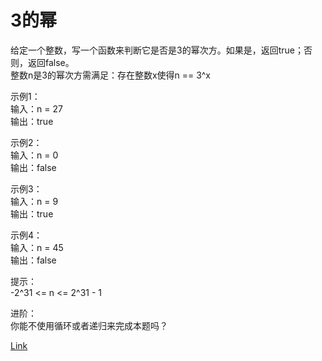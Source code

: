 <h1>3的幂</h1>

给定一个整数，写一个函数来判断它是否是3的幂次方。如果是，返回true；否则，返回false。</br>
整数n是3的幂次方需满足：存在整数x使得n == 3^x</br>

示例1：</br>
输入：n = 27</br>
输出：true</br>

示例2：</br>
输入：n = 0</br>
输出：false</br>

示例3：</br>
输入：n = 9</br>
输出：true</br>

示例4：</br>
输入：n = 45</br>
输出：false</br>

提示：</br>
-2^31 <= n <= 2^31 - 1</br>

进阶：</br>
你能不使用循环或者递归来完成本题吗？</br>

[Link](https://leetcode-cn.com/problems/power-of-three/)